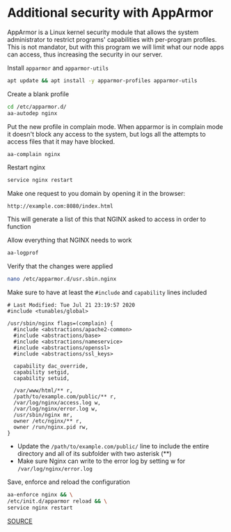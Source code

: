 # Additional security with AppArmor

AppArmor is a Linux kernel security module that allows the system administrator to restrict programs' capabilities with per-program profiles. This is not mandator, but with this program we will limit what our node apps can access, thus increasing the security in our server.

Install `apparmor` and `apparmor-utils`
```sh
apt update && apt install -y apparmor-profiles apparmor-utils
```

Create a blank profile

```sh
cd /etc/apparmor.d/
aa-autodep nginx
```

Put the new profile in complain mode. When apparmor is in complain mode it doesn't block any access to the system, but logs all the attempts to access files that it may have blocked.

```sh
aa-complain nginx
```

Restart nginx
```sh
service nginx restart
```

Make one request to you domain by opening it in the browser:

`http://example.com:8080/index.html`

This will generate a list of this that NGINX asked to access in order to function

Allow everything that NGINX needs to work
```sh
aa-logprof
```

Verify that the changes were applied
```sh
nano /etc/apparmor.d/usr.sbin.nginx
```

Make sure to have at least the `#include` and `capability` lines included
```
# Last Modified: Tue Jul 21 23:19:57 2020
#include <tunables/global>

/usr/sbin/nginx flags=(complain) {
  #include <abstractions/apache2-common>
  #include <abstractions/base>
  #include <abstractions/nameservice>
  #include <abstractions/openssl>
  #include <abstractions/ssl_keys>

  capability dac_override,
  capability setgid,
  capability setuid,

  /var/www/html/** r,
  /path/to/example.com/public/** r,
  /var/log/nginx/access.log w,
  /var/log/nginx/error.log w,
  /usr/sbin/nginx mr,
  owner /etc/nginx/** r,
  owner /run/nginx.pid rw,
}
```
- Update the `/path/to/example.com/public/` line to include the entire directory and all of its subfolder with two asterisk (**)
- Make sure Nginx can write to the error log by setting w for `/var/log/nginx/error.log`

Save, enforce and reload the configuration
```sh
aa-enforce nginx && \
/etc/init.d/apparmor reload && \
service nginx restart
```

[SOURCE](https://www.digitalocean.com/community/tutorials/how-to-create-an-apparmor-profile-for-nginx-on-ubuntu-14-04)